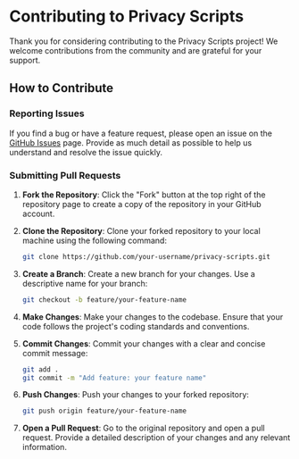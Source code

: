 # Contributing to Privacy Scripts

Thank you for considering contributing to the Privacy Scripts project! We welcome contributions from the community and are grateful for your support.

## How to Contribute

### Reporting Issues

If you find a bug or have a feature request, please open an issue on the [GitHub Issues](https://github.com/bertcafecito/privacy-scripts/issues) page. Provide as much detail as possible to help us understand and resolve the issue quickly.

### Submitting Pull Requests

1. **Fork the Repository**: Click the "Fork" button at the top right of the repository page to create a copy of the repository in your GitHub account.

2. **Clone the Repository**: Clone your forked repository to your local machine using the following command:
    ```sh
    git clone https://github.com/your-username/privacy-scripts.git
    ```

3. **Create a Branch**: Create a new branch for your changes. Use a descriptive name for your branch:
    ```sh
    git checkout -b feature/your-feature-name
    ```

4. **Make Changes**: Make your changes to the codebase. Ensure that your code follows the project's coding standards and conventions.

5. **Commit Changes**: Commit your changes with a clear and concise commit message:
    ```sh
    git add .
    git commit -m "Add feature: your feature name"
    ```

6. **Push Changes**: Push your changes to your forked repository:
    ```sh
    git push origin feature/your-feature-name
    ```

7. **Open a Pull Request**: Go to the original repository and open a pull request. Provide a detailed description of your changes and any relevant information.